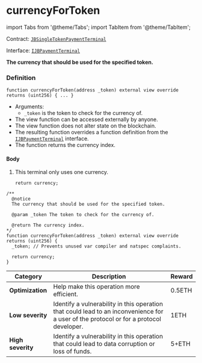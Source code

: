 # currencyForToken

import Tabs from '@theme/Tabs';
import TabItem from '@theme/TabItem';

Contract: [`JBSingleTokenPaymentTerminal`](/dev/api/v2/contracts/or-payment-terminals/or-abstract/jbsingletokenpaymentterminal/README.md)​‌

Interface: [`IJBPaymentTerminal`](/dev/api/v2/interfaces/ijbpaymentterminal.md)

<Tabs>
<TabItem value="Step by step" label="Step by step">

**The currency that should be used for the specified token.**

### Definition

```
function currencyForToken(address _token) external view override returns (uint256) { ... }
```

* Arguments:
  * `_token` is the token to check for the currency of.
* The view function can be accessed externally by anyone.
* The view function does not alter state on the blockchain.
* The resulting function overrides a function definition from the [`IJBPaymentTerminal`](/dev/api/v2/interfaces/ijbpaymentterminal.md) interface.
* The function returns the currency index.

#### Body

1.  This terminal only uses one currency.

    ```
    return currency;
    ```

</TabItem>

<TabItem value="Code" label="Code">

```
/** 
  @notice
  The currency that should be used for the specified token.

  @param _token The token to check for the currency of.

  @return The currency index.
*/
function currencyForToken(address _token) external view override returns (uint256) {
  _token; // Prevents unused var compiler and natspec complaints.

  return currency;
}
```

</TabItem>

<TabItem value="Bug bounty" label="Bug bounty">

| Category          | Description                                                                                                                            | Reward |
| ----------------- | -------------------------------------------------------------------------------------------------------------------------------------- | ------ |
| **Optimization**  | Help make this operation more efficient.                                                                                               | 0.5ETH |
| **Low severity**  | Identify a vulnerability in this operation that could lead to an inconvenience for a user of the protocol or for a protocol developer. | 1ETH   |
| **High severity** | Identify a vulnerability in this operation that could lead to data corruption or loss of funds.                                        | 5+ETH  |

</TabItem>
</Tabs>
